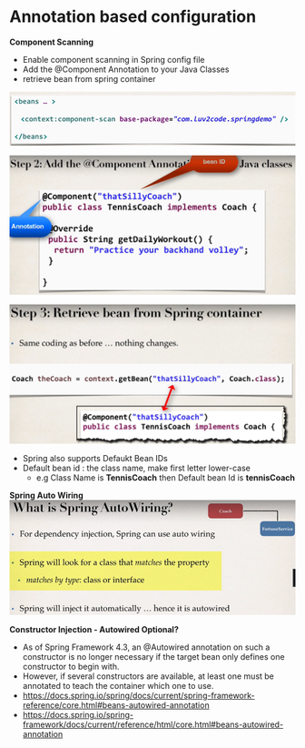 
#  **Annotation based configuration** ########

**Component Scanning**
- Enable component scanning in Spring config file
- Add the @Component Annotation to your Java Classes
- retrieve bean from spring container

![img_16.png](img_16.png)

![img_17.png](img_17.png)

![img_18.png](img_18.png)

- Spring also supports Defaukt Bean IDs
- Default bean id : the class name, make first letter lower-case
    - e.g Class Name is **TennisCoach**  then Default bean Id is **tennisCoach**


**Spring Auto Wiring**
    ![img_19.png](img_19.png)

**Constructor Injection - Autowired Optional?**
- As of Spring Framework 4.3, an @Autowired annotation on such a constructor is no longer necessary if the target bean only defines one constructor to begin with. 
- However, if several constructors are available, at least one must be annotated to teach the container which one to use.
- https://docs.spring.io/spring/docs/current/spring-framework-reference/core.html#beans-autowired-annotation
- https://docs.spring.io/spring-framework/docs/current/reference/html/core.html#beans-autowired-annotation